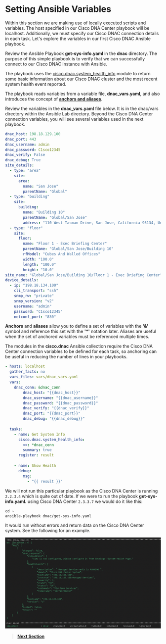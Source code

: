 # Setting Ansible Variables

Within this section we are making use of locally executed scripts and variables. The host specified in our Cisco DNA Center playbook will be localhost. Additionally, we must specify our Cisco DNAC connection details in each task. Let's explore the variables in our first Cisco DNAC Ansible playbook.

Review the Ansible Playbook **get-sys-info.yaml** in the **dnac** directory. The purpose of this simple playbook is to verify that we can successfully connect to our Cisco DNAC instance with Ansible. 

The playbook uses the [cisco.dnac.system_health_info](https://docs.ansible.com/ansible/latest/collections/cisco/dnac/system_health_info_module.html#ansible-collections-cisco-dnac-system-health-info-module) module to return some basic information about our Cisco DNAC cluster and the most recent system health event reported.

The playbook reads variables from a variable file, **dnac_vars.yaml**, and also introduces the concept of [**anchors and aliases**](https://docs.ansible.com/ansible/latest/playbook_guide/playbooks_advanced_syntax.html#yaml-anchors-and-aliases-sharing-variable-values).

Review the variables in the **dnac_vars.yaml** file below. It is in the dnac/vars directory within the Ansible Lab directory. Beyond the Cisco DNA Center connection variables, you will see several variables used in the next playbook.

```YAML
dnac_host: 198.18.129.100
dnac_port: 443
dnac_username: admin
dnac_password: C1sco12345
dnac_verify: False
dnac_debug: True 
site_details:
  - type: "area"
    site:
      area:
        name: "San Jose"
        parentName: "Global"
  - type: "building"
    site:
      building:
        name: "Building 10"
        parentName: "Global/San Jose"
        address: "110 West Tasman Drive, San Jose, California 95134, United States"
  - type: "floor"
    site:
      floor:
        name: "Floor 1 - Exec Briefing Center"
        parentName: "Global/San Jose/Building 10"
        rfModel: "Cubes And Walled Offices"
        width: "100.0"
        length: "100.0"
        height: "10.0" 
site_name: "Global/San Jose/Building 10/Floor 1 - Exec Briefing Center"
device_details:
  - ip: "198.18.134.100"
    cli_transport: "ssh"
    snmp_rw: "private"
    snmp_version: "v2"
    username: "admin"
    password: "C1sco12345"
    netconf_port: "830"
```

**Anchors** and **aliases** allow you to define a set of variables with the **'&'** symbol and reference this set with the **'*'** notation later. Aliases are useful when the set of anchored variables must be referenced multiple times. 

The modules in the **cisco.dnac** Ansible collection require the Cisco DNA Center connection variables to be defined for each task, so anchoring can be useful in reducing the number of lines in your playbooks.

```YAML
- hosts: localhost
  gather_facts: no
  vars_files: vars/dnac_vars.yaml
  vars:
    dnac_conn: &dnac_conn
        dnac_host: "{{dnac_host}}"
        dnac_username: "{{dnac_username}}"
        dnac_password: "{{dnac_password}}"
        dnac_verify: "{{dnac_verify}}"
        dnac_port: "{{dnac_port}}"
        dnac_debug: "{{dnac_debug}}" 
      
  tasks:
    - name: Get System Info
      cisco.dnac.system_health_info:
        <<: *dnac_conn
        summary: true
      register: result

    - name: Show Health
      debug:
        msg:
          - "{{ result }}"
```

We will not run this particular playbook as the Cisco DNA Center is running `2.2.3.4` which is quite out of date. If we were to run the playbook **get-sys-info.yaml.** using Cisco DNA Center `2.3.3.7` we would do it like this:

```SHELL
cd ~
ansible-playbook dnac/get-sys-info.yaml
```

It would run without errors and return data on the Cisco DNA Center system. See the following for an example. 

![json](./images/get_sys_info.png?raw=true "Import JSON")

> [**Next Section**](06-add-devices.md)
